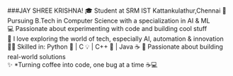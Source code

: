 ###JAY SHREE KRISHNA!
🎓 Student at SRM IST Kattankulathur,Chennai
🤖 Pursuing B.Tech in Computer Science with a specialization in AI & ML  
💻 Passionate about experimenting with code and building cool stuff  
🧠 I love exploring the world of tech, especially AI, automation & innovation  
👨‍💻 Skilled in: Python 🐍 | C 💡 | C++ 🚀 | Java ☕
🎯 Passionate about building real-world solutions  
✨ *Turning coffee into code, one bug at a time ☕💻
